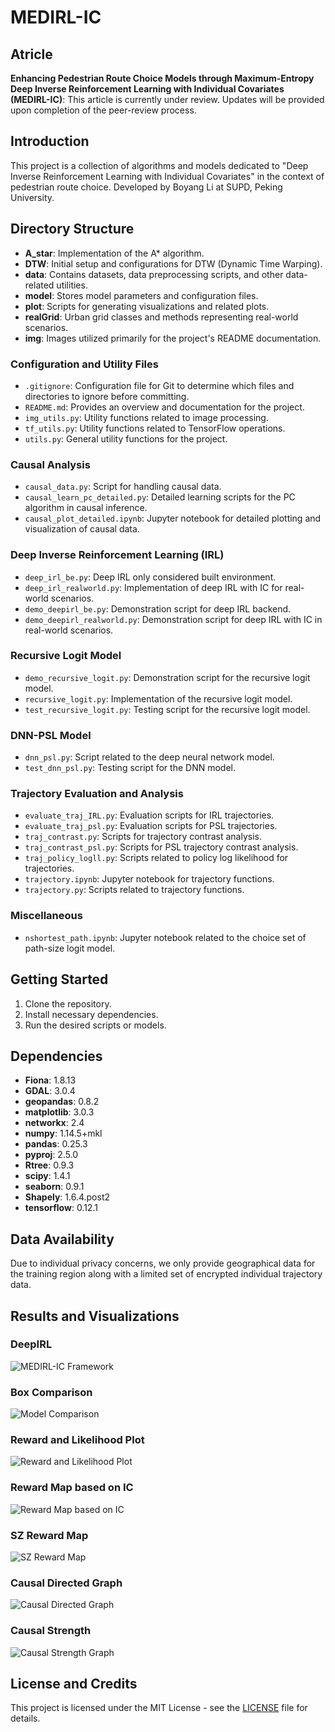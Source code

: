 # MEDIRL-IC

## Atricle
**Enhancing Pedestrian Route Choice Models through Maximum-Entropy Deep Inverse Reinforcement Learning with Individual Covariates (MEDIRL-IC)**: This article is currently under review. Updates will be provided upon completion of the peer-review process.

## Introduction

This project is a collection of algorithms and models dedicated to "Deep Inverse Reinforcement Learning with Individual Covariates" in the context of pedestrian route choice. Developed by Boyang Li at SUPD, Peking University.

## Directory Structure

- **A_star**: Implementation of the A* algorithm.
- **DTW**: Initial setup and configurations for DTW (Dynamic Time Warping).
- **data**: Contains datasets, data preprocessing scripts, and other data-related utilities.
- **model**: Stores model parameters and configuration files.
- **plot**: Scripts for generating visualizations and related plots.
- **realGrid**: Urban grid classes and methods representing real-world scenarios.
- **img**: Images utilized primarily for the project's README documentation.


### Configuration and Utility Files

- `.gitignore`: Configuration file for Git to determine which files and directories to ignore before committing.
- `README.md`: Provides an overview and documentation for the project.
- `img_utils.py`: Utility functions related to image processing.
- `tf_utils.py`: Utility functions related to TensorFlow operations.
- `utils.py`: General utility functions for the project.

### Causal Analysis

- `causal_data.py`: Script for handling causal data.
- `causal_learn_pc_detailed.py`: Detailed learning scripts for the PC algorithm in causal inference.
- `causal_plot_detailed.ipynb`: Jupyter notebook for detailed plotting and visualization of causal data.

### Deep Inverse Reinforcement Learning (IRL)

- `deep_irl_be.py`: Deep IRL only considered built environment.
- `deep_irl_realworld.py`: Implementation of deep IRL with IC for real-world scenarios.
- `demo_deepirl_be.py`: Demonstration script for deep IRL backend.
- `demo_deepirl_realworld.py`: Demonstration script for deep IRL with IC in real-world scenarios.

### Recursive Logit Model

- `demo_recursive_logit.py`: Demonstration script for the recursive logit model.
- `recursive_logit.py`: Implementation of the recursive logit model.
- `test_recursive_logit.py`: Testing script for the recursive logit model.

### DNN-PSL Model

- `dnn_psl.py`: Script related to the deep neural network model.
- `test_dnn_psl.py`: Testing script for the DNN model.

### Trajectory Evaluation and Analysis

- `evaluate_traj_IRL.py`: Evaluation scripts for IRL trajectories.
- `evaluate_traj_psl.py`: Evaluation scripts for PSL trajectories.
- `traj_contrast.py`: Scripts for trajectory contrast analysis.
- `traj_contrast_psl.py`: Scripts for PSL trajectory contrast analysis.
- `traj_policy_logll.py`: Scripts related to policy log likelihood for trajectories.
- `trajectory.ipynb`: Jupyter notebook for trajectory functions.
- `trajectory.py`: Scripts related to trajectory functions.

### Miscellaneous

- `nshortest_path.ipynb`: Jupyter notebook related to the choice set of path-size logit model.
  
## Getting Started

1. Clone the repository.
2. Install necessary dependencies.
3. Run the desired scripts or models.

## Dependencies

- **Fiona**: 1.8.13
- **GDAL**: 3.0.4
- **geopandas**: 0.8.2
- **matplotlib**: 3.0.3
- **networkx**: 2.4
- **numpy**: 1.14.5+mkl
- **pandas**: 0.25.3
- **pyproj**: 2.5.0
- **Rtree**: 0.9.3
- **scipy**: 1.4.1
- **seaborn**: 0.9.1
- **Shapely**: 1.6.4.post2
- **tensorflow**: 0.12.1

## Data Availability

Due to individual privacy concerns, we only provide geographical data for the training region along with a limited set of encrypted individual trajectory data.


## Results and Visualizations

### DeepIRL
![MEDIRL-IC Framework](img/MEDIRL_IC.png)

### Box Comparison
![Model Comparison](img/box_comparison.png)

### Reward and Likelihood Plot
![Reward and Likelihood Plot](img/reward_and_likelihood_plot.png)

### Reward Map based on IC
![Reward Map based on IC](img/reward_map_based_on_IC.png)

### SZ Reward Map
![SZ Reward Map](img/sz_reward_map.png)

### Causal Directed Graph
![Causal Directed Graph](img/causal_directed_graph.png)

### Causal Strength
![Causal Strength Graph](img/causal_strength.png)


## License and Credits

This project is licensed under the MIT License - see the [LICENSE](LICENSE) file for details.